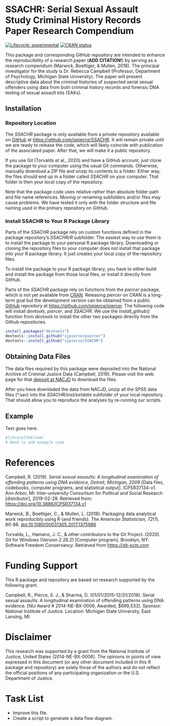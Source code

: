 
<!-- README.md is generated from README.Rmd. Please edit that file -->

# SSACHR: Serial Sexual Assault Study Criminal History Records Paper Research Compendium

<!-- badges: start -->

[![Lifecycle:
experimental](https://img.shields.io/badge/lifecycle-experimental-orange.svg)](https://www.tidyverse.org/lifecycle/#experimental)
[![CRAN
status](https://www.r-pkg.org/badges/version/cstatops)](https://CRAN.R-project.org/package=SSAlvmm)
<!-- badges: end -->

This package and corresponding GitHub repository are intended to enhance
the reproducibility of a research paper (**ADD CITATION\!**) by serving
as a research compendium (Marwick, Boettiger, & Mullen, 2018). The
principal investigator for the study is Dr. Rebecca Campbell (Professor,
Department of Psychology, Michigan State University). The paper will
present descriptive data about the criminal histories of suspected
serial sexual offenders using data from both criminal history records
and forensic DNA testing of sexual assault kits (SAKs).

## Installation

### Repository Location

The *SSACHR* package is only available from a *private* repository
available on [GitHub](https://github.com/) at
<https://github.com/sjpierce/SSACHR>. It will remain private until we
are ready to release the code, which will likely coincide with
publication of the associated paper. After that, we will make it a
public repository.

If you use Git (Torvalds et al., 2020) and have a GitHub account, just
clone the package to your computer using the usual Git commands.
Otherwise, manually download a ZIP file and unzip its contents to a
folder. Either way, the files should end up in a folder called *SSACHR*
on your computer. That folder is then your local copy of the repository.

Note that the package code uses relative rather than absolute folder
path and file name references. Moving or renaming subfolders and/or
files may cause problems. We have tested it only with the folder
structure and file naming used in the primary repository on GitHub.

### Install SSACHR to Your R Package Library

Parts of the *SSACHR* package rely on custom functions defined in the
package repository’s *SSACHR/R* subfolder. The easiest way to use them
is to install the package to your personal R package library.
Downloading or cloning the repository files to your computer does not
install that package into your R package library. It just creates your
local copy of the repository files.

To install the package to your R package library, you have to either
build and install the package from those local files, or install it
directly from GitHub.

Parts of the *SSACHR* package rely on functions from the *piercer*
package, which is not yet available from
[CRAN](https://CRAN.R-project.org). Releasing *piercer* on CRAN is a
long-term goal but the development version can be obtained from a public
[GitHub](https://github.com/) repository at
<https://github.com/sjpierce/piercer>. The following code will install
*devtools*, *piercer*, and *SSACHR*. We use the *install\_github()*
function from *devtools* to install the other two packages directly from
the Github repositories.

``` r
install.packages("devtools")
devtools::install_github("sjpierce/piercer")
devtools::install_github("sjpierce/SSACHR")
```

## Obtaining Data Files

The data files required by this package were deposited into the National
Archive of Criminal Justice Data (Campbell, 2019). Please visit the web
page for that [deposit at NACJD](https://doi.org/10.3886/ICPSR37134.v1)
to download the files.

After you have downladed the data from NACJD, unzip all the SPSS data
files (\*.sav) into the *SSACHR/inst/extdata* subfolder of your local
repository. That should allow you to reproduce the analyses by
re-running our scripts.

## Example

Text goes here.

``` r
#library(SSAlvmm)
# Need to add example code
```

# References

Campbell, R. (2019). *Serial sexual assaults: A longitudinal examination
of offending patterns using DNA evidence, Detroit, Michigan, 2009*
\[Data files, codebooks, computer programs, and statistical output\].
ICPSR37134-v1. Ann Arbor, MI: Inter-university Consortium for Political
and Social Research \[distributor\], 2019-02-28. Retrieved from:
<https://doi.org/10.3886/ICPSR37134.v1>

Marwick, B., Boettiger, C., & Mullen, L. (2018). Packaging data
analytical work reproducibly using R (and friends). *The American
Statistician, 72*(1), 80-88.
[doi:10.1080/00031305.2017.1375986](https://doi.org/10.1080/00031305.2017.1375986)

Torvalds, L., Hamano, J. C., & other contributors to the Git Project.
(2020). Git for Windows (Version 2.26.2) \[Computer program\]. Brooklyn,
NY: Software Freedom Conservancy. Retrieved from <https://git-scm.com>

# Funding Support

This R package and repository are based on research supported by the
following grant.

Campbell, R., Pierce, S. J., & Sharma, D. (01/01/2015–12/31/2018).
Serial sexual assaults: A longitudinal examination of offending patterns
using DNA evidence. \[NIJ Award \# 2014-NE-BX-0006, Awarded, $699,533\].
Sponsor: National Institute of Justice. Location: Michigan State
University, East Lansing, MI.

# Disclaimer

This research was supported by a grant from the National Institute of
Justice, United States (2014-NE-BX-0006). The opinions or points of view
expressed in this document (or any other document included in this R
package and repository) are solely those of the authors and do not
reflect the official positions of any participating organization or the
U.S. Department of Justice.

# Task List

  - Improve this file.
  - Create a script to generate a data flow diagram.
